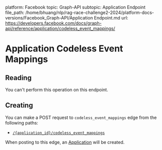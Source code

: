 platform: Facebook
topic: Graph-API
subtopic: Application Endpoint
file_path: /home/bhuang/nlp/rag-race-challenge2-2024/platform-docs-versions/Facebook_Graph-API/Application Endpoint.md
url: https://developers.facebook.com/docs/graph-api/reference/application/codeless_event_mappings/

# Application Codeless Event Mappings

## Reading

You can't perform this operation on this endpoint.

## Creating

You can make a POST request to `codeless_event_mappings` edge from the following paths:

* [`/{application_id}/codeless_event_mappings`](https://developers.facebook.com/docs/graph-api/reference/application/codeless_event_mappings/)

When posting to this edge, an [Application](https://developers.facebook.com/docs/graph-api/reference/application/) will be created.